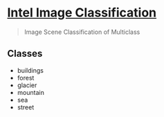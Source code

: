 
# [Intel Image Classification](https://www.kaggle.com/datasets/puneet6060/intel-image-classification)

> Image Scene Classification of Multiclass

## Classes

- buildings
- forest
- glacier
- mountain
- sea
- street
